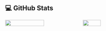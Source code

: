 
## &#x1F4BB; GitHub Stats
<div style="display: flex; flex-direction: row;">
    <img
      align="center"
      style="height: auto; width: 50%;"
      src="https://github-readme-stats.vercel.app/api/?username=proallone&theme=one_dark_pro&show_icons=true"
    />
    <img
      align="center"
      style="height: auto; width: 34%";
      src="https://github-readme-stats.vercel.app/api/top-langs/?username=proallone&layout=donut&theme=one_dark_pro"
    />
</div>
